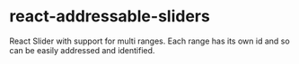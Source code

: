 # react-addressable-sliders
React Slider with support for multi ranges. Each range has its own id and so can be easily addressed and identified.
